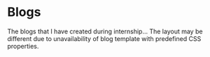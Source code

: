 # Blogs

The blogs that I have created during internship...  The layout may be different due to unavailability of blog template with predefined CSS properties.
